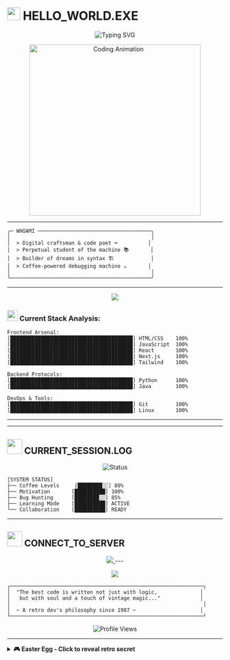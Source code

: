 # <img src="https://media.giphy.com/media/hvRJCLFzcasrR4ia7z/giphy.gif" width="30px"/> HELLO_WORLD.EXE

<p align="center">
  <img src="https://readme-typing-svg.herokuapp.com?font=JetBrains+Mono&size=24&pause=1000&color=00FF41&background=000000&center=true&vCenter=true&width=600&height=100&lines=Welcome+to+my+digital+realm...;Crafting+code+since+forever...;Building+dreams+in+silicon...;%3E+Status%3A+Always+learning..." alt="Typing SVG" />
</p>

<p align="center">
  <img src="https://media.giphy.com/media/L1R1tvI9svkIWwpVYr/giphy.gif" width="400" alt="Coding Animation"/>
</p>

---


```ascii
╭─ WHOAMI ─────────────────────────────────────╮
│                                              │
│  > Digital craftsman & code poet ⌨️          │
│  > Perpetual student of the machine 📚       │ 
│  > Builder of dreams in syntax 🏗️            │
│  > Coffee-powered debugging machine ☕       │
│                                              │
╰──────────────────────────────────────────────╯
```


---


<p align="center">
  <img src="https://skillicons.dev/icons?i=html,css,js,react,nextjs,tailwind,python,java,git,linux&theme=dark" />
</p>

### <img src="https://media.giphy.com/media/VgCDAzcKvsR6OM0uWg/giphy.gif" width="25px"/> Current Stack Analysis:


```ascii
Frontend Arsenal:
[████████████████████████████████████████] HTML/CSS    100%
[████████████████████████████████████████] JavaScript  100%  
[████████████████████████████████████████] React       100%
[████████████████████████████████████████] Next.js     100%
[████████████████████████████████████████] Tailwind    100%

Backend Protocols:
[████████████████████████████████████████] Python      100%
[████████████████████████████████████████] Java        100%

DevOps & Tools:
[████████████████████████████████████████] Git         100%
[████████████████████████████████████████] Linux       100%
```

---



---

## <img src="https://media.giphy.com/media/M9gbBd9nbDrOTu1Mqx/giphy.gif" width="35px"/> CURRENT_SESSION.LOG

<p align="center">
  <img src="https://readme-typing-svg.herokuapp.com?font=JetBrains+Mono&size=16&pause=1000&color=00FF41&background=00000000&center=true&vCenter=true&width=500&lines=%3E+Initializing+creative+mode...;%3E+Loading+infinite+curiosity...;%3E+Compiling+dreams+into+reality...;%3E+Ready+for+collaboration!" alt="Status" />
</p>

```ascii
[SYSTEM STATUS]
├── Coffee Levels     [████████░░] 80%
├── Motivation       [██████████] 100% 
├── Bug Hunting      [████████░░] 85%
├── Learning Mode    [██████████] ACTIVE
└── Collaboration    [██████████] READY
```

---

## <img src="https://media.giphy.com/media/LmNwrBhejkK9EFP504/giphy.gif" width="35px"/> CONNECT_TO_SERVER

<p align="center">
  <a href="https://www.linkedin.com/in/nathaniel-ledesma-4547a2283/">
    <img src="https://img.shields.io/badge/-LinkedIn-0077B5?style=for-the-badge&logo=linkedin&logoColor=white&labelColor=0d1117" />
  </a>
---

<p align="center">
  <img src="https://capsule-render.vercel.app/api?type=waving&color=gradient&customColorList=0,2,2,5,30&height=100&section=footer&text=KEEP%20CODING%20%7C%20STAY%20CURIOUS%20%7C%20VINTAGE%20VIBES&fontSize=16&fontColor=00ff41&animation=twinkling&fontAlignY=75" />
</p>

```ascii
┌───────────────────────────────────────────────────────────────┐
│  "The best code is written not just with logic,              │
│   but with soul and a touch of vintage magic..."             │
│                                                               │
│  ~ A retro dev's philosophy since 1987 ~                     │
└───────────────────────────────────────────────────────────────┘
```

<p align="center">
  <img src="https://komarev.com/ghpvc/?username=yourusername&label=VISITORS&style=for-the-badge&color=00ff41&labelColor=0d1117" alt="Profile Views" />
</p>

---

<details>
<summary><b>🎮 Easter Egg - Click to reveal retro secret</b></summary>
<br>

```ascii
  ████████╗██╗  ██╗ █████╗ ███╗   ██╗██╗  ██╗███████╗
  ╚══██╔══╝██║  ██║██╔══██╗████╗  ██║██║ ██╔╝██╔════╝
     ██║   ███████║███████║██╔██╗ ██║█████╔╝ ███████╗
     ██║   ██╔══██║██╔══██║██║╚██╗██║██╔═██╗ ╚════██║
     ██║   ██║  ██║██║  ██║██║ ╚████║██║  ██╗███████║
     ╚═╝   ╚═╝  ╚═╝╚═╝  ╚═╝╚═╝  ╚═══╝╚═╝  ╚═╝╚══════╝
     
     FOR VISITING MY DIGITAL REALM! 🚀
```

<p align="center">
  <img src="https://media.giphy.com/media/3ornka9rAaKRA2Rkac/giphy.gif" width="200" alt="Thank You"/>
</p>

</details>
